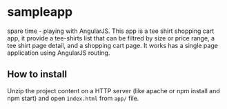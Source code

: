 sampleapp
=================

spare time - playing with AngularJS.
This app is a tee shirt shopping cart app, it provide a tee-shirts list that can be filtred by size or price range, a tee shirt page detail, and a shopping cart page. It works has a single page application using AngularJS routing.

>

## How to install
Unzip the project content on a HTTP server (like apache or npm install and npm start) and open `index.html` from `app/` file.

